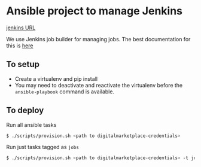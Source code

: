 # Ansible project to manage Jenkins

[jenkins URL](https://ci.beta.digitalmarketplace.service.gov.uk/)

We use Jenkins job builder for managing jobs. The best documentation for this is [here](https://jenkins-job-builder.readthedocs.org/en/latest/index.html)

## To setup

* Create a virtualenv and pip install
* You may need to deactivate and reactivate the virtualenv before the `ansible-playbook` command is available.



## To deploy

Run all ansible tasks
```bash
$ ./scripts/provision.sh <path to digitalmarketplace-credentials>
````

Run just tasks tagged as `jobs`
```bash
$ ./scripts/provision.sh <path to digitalmarketplace-credentials> -t jobs
```
